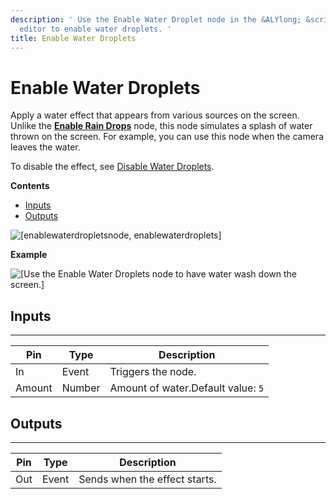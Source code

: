 ```yaml
---
description: ' Use the Enable Water Droplet node in the &ALYlong; &script-canvas;
  editor to enable water droplets. '
title: Enable Water Droplets
---
```

# Enable Water Droplets<a name="enable-water-droplets-node"></a>

Apply a water effect that appears from various sources on the screen\. Unlike the **[Enable Rain Drops](/docs/userguide/rendering/enable/rain-drops-node.md)** node, this node simulates a splash of water thrown on the screen\. For example, you can use this node when the camera leaves the water\.

To disable the effect, see [Disable Water Droplets](/docs/userguide/rendering/disable/water-droplets-node.md)\.

**Contents**
+ [Inputs](#enable-water-droplets-node-input)
+ [Outputs](#enable-water-droplets-node-output)

![\[enablewaterdropletsnode, enablewaterdroplets\]](/images/userguide/scripting/script-canvas/scriptcanvasnodes/script-canvas-enable-water-droplets-node.png)

**Example**  

![\[Use the Enable Water Droplets node to have water wash down the screen.\]](/images/userguide/scripting/script-canvas/scriptcanvasnodes/enable-water-droplets-node-example.gif)

## Inputs<a name="enable-water-droplets-node-input"></a>


****  

| Pin | Type | Description | 
| --- | --- | --- | 
| In | Event | Triggers the node\. | 
| Amount | Number | Amount of water\.Default value: `5` | 

## Outputs<a name="enable-water-droplets-node-output"></a>


****  

| Pin | Type | Description | 
| --- | --- | --- | 
| Out | Event | Sends when the effect starts\. | 